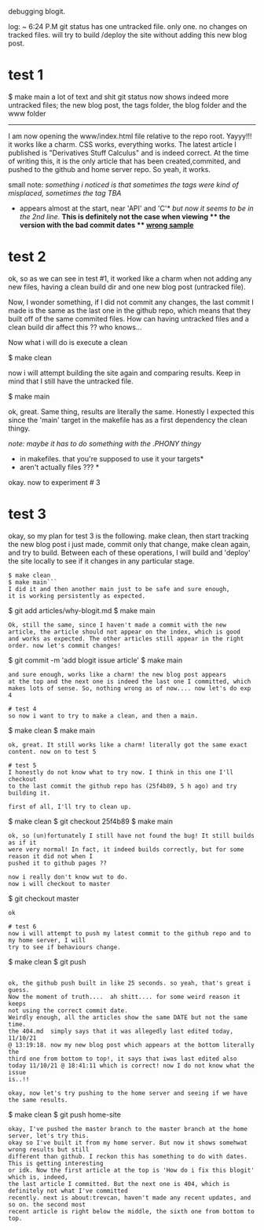 debugging blogit.

log: 
~ 6:24 P.M
git status has one untracked file.
only one. no changes on tracked files.
will try to build /deploy the site
without adding this new blog post.

# test 1

$ make main
a lot of text and shit
git status now shows indeed more 
untracked files; the new
blog post, the tags folder, the blog
folder and the www folder

----
I am now opening the www/index.html file
relative to the repo root.
Yayyy!!! it works like a charm. CSS works,
everything works.
The latest article I published is 
"Derivatives Stuff Calculus" and is indeed
correct. At the time of writing this, it is 
the only article that has been created,commited,
and pushed to the github and home server repo.
So yeah, it works.

small note:
*something i noticed is that sometimes the tags*
*were kind of misplaced, sometimes the tag TBA*
* appears almost at the start, near 'API' and 'C'*
*but now it seems to be in the 2nd line.*
**This  is definitely not the case when viewing **
**the version with the bad commit dates**
** [wrong sample](https://archive.md/9Fn0i/image)**

# test 2
ok, so as we can see in test #1, it worked like a 
charm when not adding any new files, having a clean
build dir and one new blog post (untracked file).

Now, I wonder something, if I did not commit
any changes, the last commit I made is the same as the
last one in the github repo, which means that they built
off of the same commited files. How can having
untracked files and a clean build dir affect this ??
who knows...

Now what i will do is execute a clean

$ make clean

now i will attempt building the site again and comparing
results. Keep in mind that I still have the untracked file.

$ make main

ok, great. Same thing, results are literally the same.
Honestly I expected this since the 'main' target in the 
makefile has as a first dependency the clean thingy.

*note: maybe it has to do something with the .PHONY thingy*
* in makefiles. that you're supposed to use it your targets*
* aren't actually files ??? *

okay. now to experiment # 3

# test 3
okay, so my plan for test 3 is the following. make clean,
then start tracking the new blog post i just made, 
	commit only that change, make clean again, and try to build.
	Between each of these operations, I will build and 'deploy'
	the site locally to see if it changes in any particular stage.

```
$ make clean
$ make main```
I did it and then another main just to be safe and sure enough,
it is working persistently as expected.

```
$ git add articles/why-blogit.md
$ make main
```
Ok, still the same, since I haven't made a commit with the new
article, the article should not appear on the index, which is good
and works as expected. The other articles still appear in the right 
order. now let's commit changes!

```
$ git commit -m 'add blogit issue article'
$ make main
```
and sure enough, works like a charm! the new blog post appears
at the top and the next one is indeed the last one I committed, which
makes lots of sense. So, nothing wrong as of now.... now let's do exp 4

# test 4
so now i want to try to make a clean, and then a main.
```
$ make clean
$ make main
```
ok, great. It still works like a charm! literally got the same exact
content. now on to test 5

# test 5
I honestly do not know what to try now. I think in this one I'll checkout
to the last commit the github repo has (25f4b89, 5 h ago) and try building it.
	
first of all, I'll try to clean up.
```
$ make clean
$ git checkout 25f4b89 
$ make main
```
ok, so (un)fortunately I still have not found the bug! It still builds as if it
were very normal! In fact, it indeed builds correctly, but for some reason it did not when I
pushed it to github pages ??

now i really don't know wut to do.
now i will checkout to master

```
$ git checkout master
```
ok

# test 6
now i will attempt to push my latest commit to the github repo and to my home server, I will
try to see if behaviours change.
```
$ make clean
$ git push
```

ok, the github push built in like 25 seconds. so yeah, that's great i guess.
Now the moment of truth....  ah shitt.... for some weird reason it keeps
not using the correct commit date.
Weirdly enough, all the articles show the same DATE but not the same time.
the 404.md  simply says that it was allegedly last edited today, 11/10/21
@ 13:19:18. now my new blog post which appears at the bottom literally the
third one from bottom to top!, it says that iwas last edited also
today 11/10/21 @ 18:41:11 which is correct! now I do not know what the issue
is..!!

okay, now let's try pushing to the home server and seeing if we have the same results.
```
$ make clean
$ git push home-site
```
okay, I've pushed the master branch to the master branch at the home server, let's try this.
okay so I've built it from my home server. But now it shows somehwat wrong results but still
different than github. I reckon this has something to do with dates. This is getting interesting 
or idk. Now the first article at the top is 'How do i fix this blogit' which is, indeed,
the last article I committed. But the next one is 404, which is definitely not what I've committed
recently. next is about:trevcan, haven't made any recent updates, and so on. the second most 
recent article is right below the middle, the sixth one from bottom to top.
